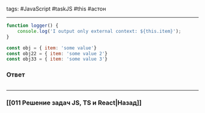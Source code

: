 tags: #JavaScript #taskJS #this #астон 
___

```js
function logger() {
	console.log('I output only external context: ${this.item}');
}

const obj = { item: 'some value'}
const obj22 = { item: 'some value 2'}
const obj33 = { item: 'some value 3'}
```

### Ответ

```js

```

___
### [[011 Решение задач JS, TS и React|Назад]]